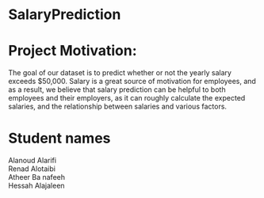 # SalaryPrediction


# Project Motivation:
The goal of our dataset is to predict whether or not the yearly salary exceeds $50,000. Salary is a great source of motivation for employees, and as a result, we believe that salary prediction can be helpful to both employees and their employers, as it can roughly calculate the expected salaries, and the relationship between salaries and various factors.

# Student names
Alanoud Alarifi <br>
Renad Alotaibi <br>
Atheer Ba nafeeh <br>
Hessah Alajaleen <br>
